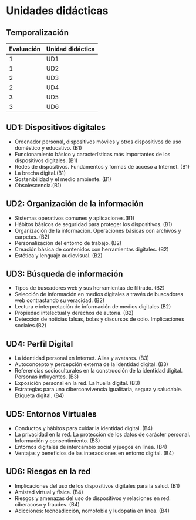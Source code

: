 # Unidades didácticas

## Temporalización

| Evaluación | Unidad didáctica |
|------------|------------------|
| 1          | UD1              |
| 1          | UD2              |
| 2          | UD3              |
| 2          | UD4              |
| 3          | UD5              |
| 3          | UD6              |

## UD1: Dispositivos digitales

* Ordenador personal, dispositivos móviles y otros dispositivos de uso doméstico y educativo. (B1)
* Funcionamiento básico y características más importantes de los dispositivos digitales. (B1)
* Redes de dispositivos. Fundamentos y formas de acceso a Internet. (B1)
* La brecha digital.(B1)
* Sostenibilidad y el medio ambiente. (B1)
* Obsolescencia.(B1)

## UD2: Organización de la información

* Sistemas operativos comunes y aplicaciones.(B1)
* Hábitos básicos de seguridad para proteger los dispositivos. (B1)
* Organización de la información. Operaciones básicas con archivos y carpetas. (B2)
* Personalización del entorno de trabajo. (B2)
* Creación básica de contenidos con herramientas digitales. (B2)
* Estética y lenguaje audiovisual. (B2)

## UD3: Búsqueda de información

* Tipos de buscadores web y sus herramientas de filtrado. (B2)
* Selección de información en medios digitales a través de buscadores web contrastando su veracidad. (B2)
* Lectura e interpretación de información de medios digitales.(B2)
* Propiedad intelectual y derechos de autoría. (B2)
* Detección de noticias falsas, bolas y discursos de odio. Implicaciones sociales.(B2)

## UD4: Perfil Digital

* La identidad personal en Internet. Alias y avatares. (B3)
* Autoconcepto y percepción externa de la identidad digital. (B3)
* Referencias socioculturales en la construcción de la identidad digital. Personas influyentes. (B3)
* Exposición personal en la red. La huella digital. (B3)
* Estrategias para una ciberconvivencia igualitaria, segura y saludable. Etiqueta digital. (B4)

## UD5: Entornos Virtuales

* Conductos y hábitos para cuidar la identidad digital. (B4)
* La privacidad en la red. La protección de los datos de carácter personal. Información y consentimiento. (B3)
* Entornos digitales de intercambio social y juegos en línea. (B4)
* Ventajas y beneficios de las interacciones en entorno digital. (B4)

## UD6: Riesgos en la red

* Implicaciones del uso de los dispositivos digitales para la salud. (B1)
* Amistad virtual y física. (B4)
* Riesgos y amenazas del uso de dispositivos y relaciones en red: ciberacoso y fraudes. (B4)
* Adicciones: tecnoadicción, nomofobia y ludopatía en línea. (B4)
